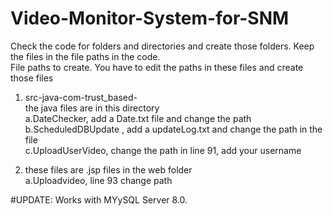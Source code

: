 # Video-Monitor-System-for-SNM

Check the code for folders and directories and create those folders.
Keep the files in the file paths in the code.\
File paths to create. You have to edit the paths in these files and create those files
1. src-java-com-trust_based-<br />
the java files are in this directory <br />
a.DateChecker, add a Date.txt file and change the path<br />
b.ScheduledDBUpdate , add a updateLog.txt and change the path in the file<br />
c.UploadUserVideo, change the path in line 91, add your username<br />

2. these files are .jsp files in the web folder<br />
a.Uploadvideo, line 93 change path<br />

#UPDATE:
Works with MYySQL Server 8.0.
